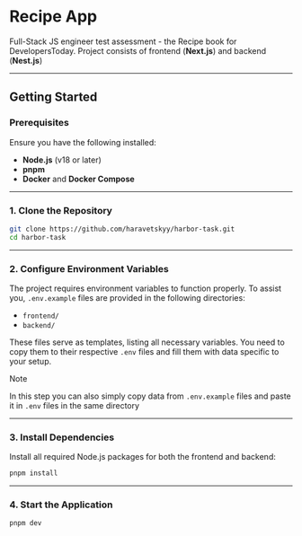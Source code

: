 # Recipe App

Full-Stack JS engineer test assessment - the Recipe book for DevelopersToday. Project consists of frontend (**Next.js**) and backend (**Nest.js**)

---

## **Getting Started**

### **Prerequisites**

Ensure you have the following installed:

- **Node.js** (v18 or later)
- **pnpm**
- **Docker** and **Docker Compose**

---

### **1. Clone the Repository**

```bash
git clone https://github.com/haravetskyy/harbor-task.git
cd harbor-task
```

---

### **2. Configure Environment Variables**

The project requires environment variables to function properly. To assist you, `.env.example` files are provided in the following directories:

- `frontend/`
- `backend/`

These files serve as templates, listing all necessary variables. You need to copy them to their respective `.env` files and fill them with data specific to your setup.

> [!NOTE]
> In this step you can also simply copy data from `.env.example` files and paste it in `.env` files in the same directory

---

### **3. Install Dependencies**

Install all required Node.js packages for both the frontend and backend:

```bash
pnpm install
```

---

### **4. Start the Application**

```bash
pnpm dev
```
